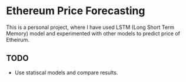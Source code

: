 
# Ethereum Price Forecasting
This is a personal project, where I have used LSTM (Long Short Term Memory) model and experimented with
other models to predict price of Etheirum. 

## TODO

- Use statiscal models and compare results. 

